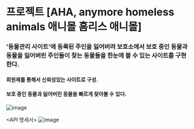 # 프로젝트 [AHA, anymore homeless animals 애니몰 홈리스 애니몰]

### '동물관리 사이트'에 등록된 주인을 잃어버려 보호소에서 보호 중인 동물과 동물을 잃어버린 주인들이 찾는 동물들을 한눈에 볼 수 있는 사이트를 구현한다.

#### 회원제를 통해서 신뢰성있는 사이트로 구성. 
#### 보호 중인 동물과 잃어버린 동물을 빠르게 찾아볼 수 있다. 

![image](https://user-images.githubusercontent.com/108795153/182156220-8ab9e67a-f5d9-481e-ad0f-58c0e150e74a.png)

<API 명세서>
![image](https://user-images.githubusercontent.com/108795153/182156615-45f7ee0d-0ccb-4238-bee5-ca3e69d14898.png)
